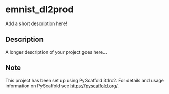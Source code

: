 # emnist_dl2prod

Add a short description here!


## Description

A longer description of your project goes here...


## Note

This project has been set up using PyScaffold 3.1rc2. For details and usage
information on PyScaffold see https://pyscaffold.org/.
